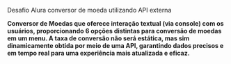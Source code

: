 Desafio Alura conversor de moeda utilizando API externa

**Conversor de Moedas que oferece interação textual (via console) com os usuários, proporcionando 6 opções distintas para conversão de moedas em um menu.
A taxa de conversão não será estática, mas sim dinamicamente obtida por meio de uma API, garantindo dados precisos e em tempo real para uma experiência mais atualizada e eficaz.**
